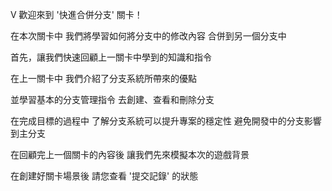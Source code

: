 V
歡迎來到
'快進合併分支' 關卡！

在本次關卡中
我們將學習如何將分支中的修改內容
合併到另一個分支中

首先，讓我們快速回顧上一關卡中學到的知識和指令

在上一關卡中
我們介紹了分支系統所帶來的優點

並學習基本的分支管理指令
去創建、查看和刪除分支

在完成目標的過程中
了解分支系統可以提升專案的穩定性
避免開發中的分支影響到主分支

在回顧完上一個關卡的內容後
讓我們先來模擬本次的遊戲背景

在創建好關卡場景後
請您查看 '提交記錄' 的狀態